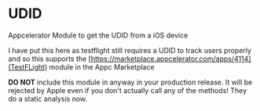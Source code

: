 UDID
====

Appcelerator Module to get the UDID from a iOS device

I have put this here as testflight still requires a UDID to track users properly and so this supports the [https://marketplace.appcelerator.com/apps/4114](TestFLight) module in the Appc Marketplace

__DO NOT__ include this module in anyway in your production release. It will be rejected by Apple even if you don't actually call any of the methods! They do a static analysis now.
